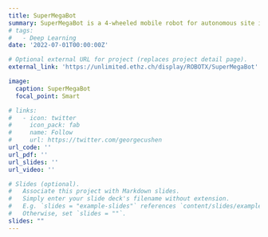 ```yaml
---
title: SuperMegaBot
summary: SuperMegaBot is a 4-wheeled mobile robot for autonomous site inspection and artifact detection.
# tags:
#   - Deep Learning
date: '2022-07-01T00:00:00Z'

# Optional external URL for project (replaces project detail page).
external_link: 'https://unlimited.ethz.ch/display/ROBOTX/SuperMegaBot'

image:
  caption: SuperMegaBot
  focal_point: Smart

# links:
#   - icon: twitter
#     icon_pack: fab
#     name: Follow
#     url: https://twitter.com/georgecushen
url_code: ''
url_pdf: ''
url_slides: ''
url_video: ''

# Slides (optional).
#   Associate this project with Markdown slides.
#   Simply enter your slide deck's filename without extension.
#   E.g. `slides = "example-slides"` references `content/slides/example-slides.md`.
#   Otherwise, set `slides = ""`.
slides: ""
---
```

